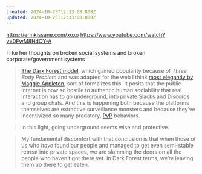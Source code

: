```yaml
---
created: 2024-10-25T12:33:08.808Z
updated: 2024-10-25T12:33:08.808Z
---
```

https://erinkissane.com/xoxo
https://www.youtube.com/watch?v=0FwM8HdOY-A

I like her thoughts on broken social systems and broken corporate/government systems

> [The Dark Forest model](https://en.wikipedia.org/wiki/Dark_forest_hypothesis), which gained popularity because of _Three Body Problem_ and was adapted for the web I think [most elegantly by Maggie Appleton](https://maggieappleton.com/cozy-web), sort of formalizes this. It posits that the public internet is now so hostile to authentic human sociability that real interaction has to go underground, into private Slacks and Discords and group chats. And this is happening both because the platforms themselves are extractive surveillance monsters and because they’ve incentivized so many predatory, [PvP](https://en.wikipedia.org/wiki/Player_versus_player) behaviors.

> In this light, going underground seems wise and protective.

> My fundamental discomfort with that conclusion is that when those of us who _have_ found our people and managed to get even semi-stable retreat into private spaces, we are slamming the doors on all the people who haven’t got there yet. In Dark Forest terms, we’re leaving them up there to get eaten.